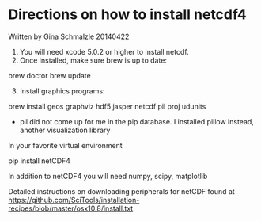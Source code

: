 Directions on how to install netcdf4
======================================
Written by Gina Schmalzle 20140422


1. You will need xcode 5.0.2 or higher to install netcdf.
2. Once installed, make sure brew is up to date:

brew doctor
brew update

3. Install graphics programs:

brew install geos graphviz hdf5 jasper netcdf pil proj udunits

* pil did not come up for me in the pip database.  I installed pillow instead, another visualization library

In your favorite virtual environment

pip install netCDF4



In addition to netCDF4 you will need numpy, scipy, matplotlib

Detailed instructions on downloading peripherals for netCDF found at https://github.com/SciTools/installation-recipes/blob/master/osx10.8/install.txt

